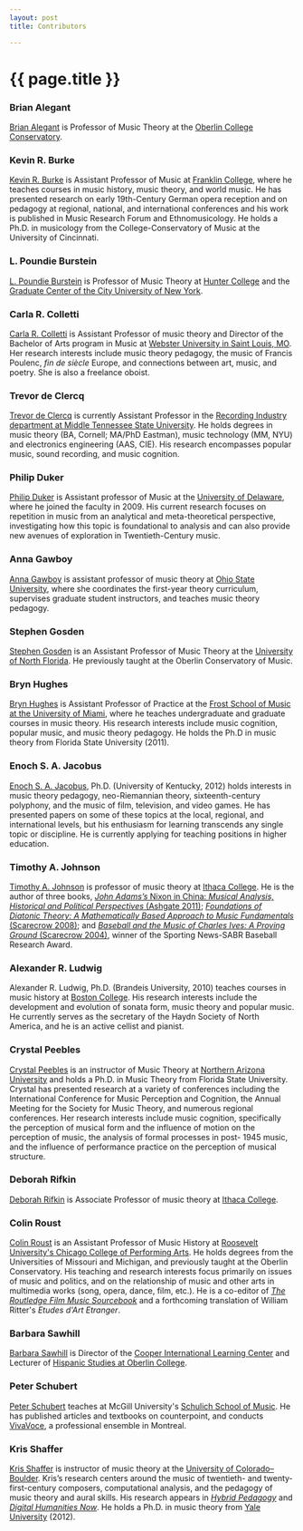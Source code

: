 ```yaml
---
layout: post
title: Contributors

---
```


{{ page.title }}
================

### Brian Alegant ###

[Brian Alegant](http://new.oberlin.edu/conservatory/departments/music-theory/faculty_detail.dot?id=20541) is Professor of Music Theory at the [Oberlin College Conservatory](http://new.oberlin.edu/conservatory/). 

### Kevin R. Burke ###

[Kevin R. Burke](http://www.franklincollege.edu/about-fc/department-directory/individual?employee=000174222) is Assistant Professor of Music at [Franklin College](http://www.franklincollege.edu), where he teaches courses in music history, music theory, and world music. He has presented research on early 19th-Century German opera reception and on pedagogy at regional, national, and international conferences and his work is published in Music Research Forum and Ethnomusicology. He holds a Ph.D. in musicology from the College-Conservatory of Music at the University of Cincinnati.

### L. Poundie Burstein ###

<a href="http://www.gc.cuny.edu/Page-Elements/Academics-Research-Centers-Initiatives/Doctoral-Programs/Music-(Ph-D-D-M-A)/Faculty-Bios/L--Poundie-Burstein">L. Poundie Burstein</a> is Professor of Music Theory at [Hunter College](http://www.hunter.cuny.edu/music) and the <a href="http://www.gc.cuny.edu/Page-Elements/Academics-Research-Centers-Initiatives/Doctoral-Programs/Music-(Ph-D-D-M-A)">Graduate Center of the City University of New York</a>.  

### Carla R. Colletti ###

[Carla R. Colletti](http://www2.webster.edu/finearts/music/Fac_Colletti_C.shtml) is Assistant Professor of music theory and Director of the Bachelor of Arts program in Music at [Webster University in Saint Louis, MO](http://www.webster.edu/fine-arts/departments/music/index.html). Her research interests include music theory pedagogy, the music of Francis Poulenc, *fin de siècle* Europe, and connections between art, music, and poetry.  She is also a freelance oboist. 

### Trevor de Clercq ###

[Trevor de Clercq](http://www.midside.com) is currently Assistant Professor in the [Recording Industry department at Middle Tennessee State University](http://recordingindustry.mtsu.edu). He holds degrees in music theory (BA, Cornell; MA/PhD Eastman), music technology (MM, NYU) and electronics engineering (AAS, CIE). His research encompasses popular music, sound recording, and music cognition.

### Philip Duker ###

[Philip Duker](http://www.music.udel.edu/about-us/faculty-staff/Pages/philip-duker.aspx) is Assistant professor of Music at the [University of Delaware](http://www.music.udel.edu/Pages/home.aspx), where he joined the faculty in 2009.  His current research focuses on repetition in music from an analytical and meta-theoretical perspective, investigating how this topic is foundational to analysis and can also provide new avenues of exploration in Twentieth-Century music.

### Anna Gawboy ###

[Anna Gawboy](http://music.osu.edu/people/gawboy) is assistant professor of music theory at [Ohio State University](http://music.osu.edu), where she coordinates the first-year theory curriculum, supervises graduate student instructors, and teaches music theory pedagogy.

### Stephen Gosden ###

[Stephen Gosden](http://www.unf.edu/bio/N00859400/) is an Assistant Professor of Music Theory at the [University of North Florida](http://www.unf.edu/coas/music/). He previously taught at the Oberlin Conservatory of Music.

### Bryn Hughes ###

[Bryn Hughes](www.brynhughes.org) is Assistant Professor of Practice at the [Frost School of Music at the University of Miami](http://www.miami.edu/frost/), where he teaches undergraduate and graduate courses in music theory. His research interests include music cognition, popular music, and music theory pedagogy. He holds the Ph.D in music theory from Florida State University (2011).

### Enoch S. A. Jacobus ###

[Enoch S. A. Jacobus](http://thetheoretician.weebly.com/index.html), Ph.D. (University of Kentucky, 2012) holds interests in music theory pedagogy, neo-Riemannian theory, sixteenth-century polyphony, and the music of film, television, and video games. He has presented papers on some of these topics at the local, regional, and international levels, but his enthusiasm for learning transcends any single topic or discipline. He is currently applying for teaching positions in higher education.

### Timothy A. Johnson ###

[Timothy A. Johnson](http://faculty.ithaca.edu/tjohnson/) is professor of music theory at [Ithaca College](http://www.ithaca.edu/music/). He is the author of three books, [_John Adams’s_ Nixon in China: _Musical Analysis, Historical and Political Perspectives_ (Ashgate 2011)](http://openlibrary.org/works/OL16528659W/John_Adams's_Nixon_in_China); [_Foundations of Diatonic Theory: A Mathematically Based Approach to Music Fundamentals_ (Scarecrow 2008)](http://openlibrary.org/books/ia:foundationsdiato00john/Foundations_of_diatonic_theory_electronic_resource_a_mathematically_based_approach_to_music_fundamen); and [_Baseball and the Music of Charles Ives: A Proving Ground_ (Scarecrow 2004)](http://openlibrary.org/works/OL8481462W/Baseball_and_the_Music_of_Charles_Ives), winner of the Sporting News-SABR Baseball Research Award. 

### Alexander R. Ludwig ###

Alexander R. Ludwig, Ph.D. (Brandeis University, 2010) teaches courses in music history at [Boston College](http://www.bc.edu/content/bc/schools/cas/music.html). His research interests include the development and evolution of sonata form, music theory and popular music. He currently serves as the secretary of the Haydn Society of North America, and he is an active cellist and pianist.

### Crystal Peebles ###

[Crystal Peebles](http://nau.edu/CAL/Music/Faculty/Peebles/) is an instructor of Music Theory at [Northern Arizona University](http://nau.edu/CAL/Music/Welcome/) and holds a Ph.D. in Music Theory from Florida State University. Crystal has presented research at a variety of conferences including the International Conference for Music Perception and Cognition, the Annual Meeting for the Society for Music Theory, and numerous regional conferences. Her research interests include music cognition, specifically the perception of musical form and the influence of motion on the perception of music, the analysis of formal processes in  post- 1945 music, and the influence of performance practice on the perception of musical structure. 

### Deborah Rifkin ###

[Deborah Rifkin](http://faculty.ithaca.edu/drifkin/) is Associate Professor of music theory at [Ithaca College](http://www.ithaca.edu/music/). 

### Colin Roust ###

[Colin Roust](http://www.roosevelt.edu/CCPA/MusicConservatory/Faculty/CoreMusicStudies.aspx#Roust) is an Assistant Professor of Music History at [Roosevelt University's Chicago College of Performing Arts](http://www.roosevelt.edu/CCPA/MusicConservatory.aspx). He holds degrees from the Universities of Missouri and Michigan, and previously taught at the Oberlin Conservatory. His teaching and research interests focus primarily on issues of music and politics, and on the relationship of music and other arts in multimedia works (song, opera, dance, film, etc.). He is a co-editor of [_The Routledge Film Music Sourcebook_](http://www.routledge.com/books/details/9780415888745/) and a forthcoming translation of William Ritter's _Etudes d'Art Etranger_. 

### Barbara Sawhill ###

[Barbara Sawhill](http://new.oberlin.edu/arts-and-sciences/departments/hispanic_studies/faculty_detail.dot?id=885888) is Director of the [Cooper International Learning Center](http://languages.oberlin.edu) and Lecturer of [Hispanic Studies at Oberlin College](http://new.oberlin.edu/arts-and-sciences/departments/hispanic_studies/).

### Peter Schubert ###

[Peter Schubert](http://www.mcgill.ca/music/about-us/bio/peter-schubert) teaches at McGill University's [Schulich School of Music](http://www.mcgill.ca/music/). He has published articles and textbooks on counterpoint, and conducts [VivaVoce](http://www.vivavoce-montreal.com), a professional ensemble in Montreal.

### Kris Shaffer ###

[Kris Shaffer](http://kris.shaffermusic.com) is instructor of music theory at the [University of Colorado–Boulder](http://music.colorado.edu). Kris’s research centers around the music of twentieth- and twenty-first-century composers, computational analysis, and the pedagogy of music theory and aural skills. His research appears in [*Hybrid Pedagogy*](http://hybridpedagogy.com) and [*Digital Humanities Now*](http://digitalhumanitiesnow.org). He holds a Ph.D. in music theory from [Yale University](http://yalemusic.yale.edu) (2012).












